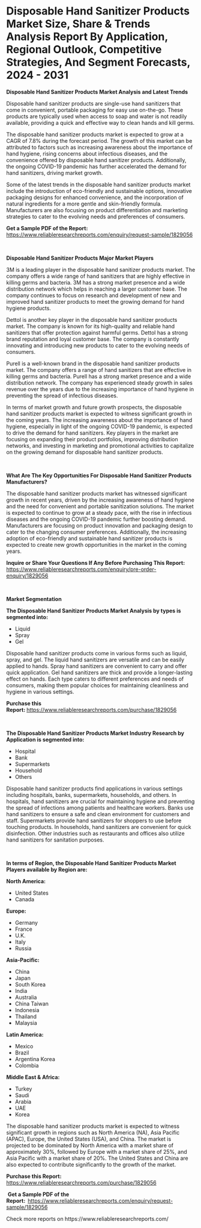 <p><h1>Disposable Hand Sanitizer Products Market Size, Share & Trends Analysis Report By Application, Regional Outlook, Competitive Strategies, And Segment Forecasts, 2024 - 2031</h1></p><p><strong>Disposable Hand Sanitizer Products Market Analysis and Latest Trends</strong></p>
<p><p>Disposable hand sanitizer products are single-use hand sanitizers that come in convenient, portable packaging for easy use on-the-go. These products are typically used when access to soap and water is not readily available, providing a quick and effective way to clean hands and kill germs.</p><p>The disposable hand sanitizer products market is expected to grow at a CAGR of 7.8% during the forecast period. The growth of this market can be attributed to factors such as increasing awareness about the importance of hand hygiene, rising concerns about infectious diseases, and the convenience offered by disposable hand sanitizer products. Additionally, the ongoing COVID-19 pandemic has further accelerated the demand for hand sanitizers, driving market growth.</p><p>Some of the latest trends in the disposable hand sanitizer products market include the introduction of eco-friendly and sustainable options, innovative packaging designs for enhanced convenience, and the incorporation of natural ingredients for a more gentle and skin-friendly formula. Manufacturers are also focusing on product differentiation and marketing strategies to cater to the evolving needs and preferences of consumers.</p></p>
<p><strong>Get a Sample PDF of the Report:&nbsp;</strong> <a href="https://www.reliableresearchreports.com/enquiry/request-sample/1829056">https://www.reliableresearchreports.com/enquiry/request-sample/1829056</a></p>
<p>&nbsp;</p>
<p><strong>Disposable Hand Sanitizer Products Major Market Players</strong></p>
<p><p>3M is a leading player in the disposable hand sanitizer products market. The company offers a wide range of hand sanitizers that are highly effective in killing germs and bacteria. 3M has a strong market presence and a wide distribution network which helps in reaching a larger customer base. The company continues to focus on research and development of new and improved hand sanitizer products to meet the growing demand for hand hygiene products.</p><p>Dettol is another key player in the disposable hand sanitizer products market. The company is known for its high-quality and reliable hand sanitizers that offer protection against harmful germs. Dettol has a strong brand reputation and loyal customer base. The company is constantly innovating and introducing new products to cater to the evolving needs of consumers.</p><p>Purell is a well-known brand in the disposable hand sanitizer products market. The company offers a range of hand sanitizers that are effective in killing germs and bacteria. Purell has a strong market presence and a wide distribution network. The company has experienced steady growth in sales revenue over the years due to the increasing importance of hand hygiene in preventing the spread of infectious diseases.</p><p>In terms of market growth and future growth prospects, the disposable hand sanitizer products market is expected to witness significant growth in the coming years. The increasing awareness about the importance of hand hygiene, especially in light of the ongoing COVID-19 pandemic, is expected to drive the demand for hand sanitizers. Key players in the market are focusing on expanding their product portfolios, improving distribution networks, and investing in marketing and promotional activities to capitalize on the growing demand for disposable hand sanitizer products.</p></p>
<p>&nbsp;</p>
<p><strong>What Are The Key Opportunities For Disposable Hand Sanitizer Products Manufacturers?</strong></p>
<p><p>The disposable hand sanitizer products market has witnessed significant growth in recent years, driven by the increasing awareness of hand hygiene and the need for convenient and portable sanitization solutions. The market is expected to continue to grow at a steady pace, with the rise in infectious diseases and the ongoing COVID-19 pandemic further boosting demand. Manufacturers are focusing on product innovation and packaging design to cater to the changing consumer preferences. Additionally, the increasing adoption of eco-friendly and sustainable hand sanitizer products is expected to create new growth opportunities in the market in the coming years.</p></p>
<p><strong>Inquire or Share Your Questions If Any Before Purchasing This Report:</strong> <a href="https://www.reliableresearchreports.com/enquiry/pre-order-enquiry/1829056">https://www.reliableresearchreports.com/enquiry/pre-order-enquiry/1829056</a></p>
<p>&nbsp;</p>
<p><strong>Market Segmentation</strong></p>
<p><strong>The Disposable Hand Sanitizer Products Market Analysis by types is segmented into:</strong></p>
<p><ul><li>Liquid</li><li>Spray</li><li>Gel</li></ul></p>
<p><p>Disposable hand sanitizer products come in various forms such as liquid, spray, and gel. The liquid hand sanitizers are versatile and can be easily applied to hands. Spray hand sanitizers are convenient to carry and offer quick application. Gel hand sanitizers are thick and provide a longer-lasting effect on hands. Each type caters to different preferences and needs of consumers, making them popular choices for maintaining cleanliness and hygiene in various settings.</p></p>
<p><strong>Purchase this Report:&nbsp;</strong><a href="https://www.reliableresearchreports.com/purchase/1829056">https://www.reliableresearchreports.com/purchase/1829056</a></p>
<p>&nbsp;</p>
<p><strong>The Disposable Hand Sanitizer Products Market Industry Research by Application is segmented into:</strong></p>
<p><ul><li>Hospital</li><li>Bank</li><li>Supermarkets</li><li>Household</li><li>Others</li></ul></p>
<p><p>Disposable hand sanitizer products find applications in various settings including hospitals, banks, supermarkets, households, and others. In hospitals, hand sanitizers are crucial for maintaining hygiene and preventing the spread of infections among patients and healthcare workers. Banks use hand sanitizers to ensure a safe and clean environment for customers and staff. Supermarkets provide hand sanitizers for shoppers to use before touching products. In households, hand sanitizers are convenient for quick disinfection. Other industries such as restaurants and offices also utilize hand sanitizers for sanitation purposes.</p></p>
<p>&nbsp;</p>
<p><strong>In terms of Region, the Disposable Hand Sanitizer Products Market Players available by Region are:</strong></p>
<p>
    <p> <strong> North America: </strong>
        <ul>
            <li>United States</li>
            <li>Canada</li>
        </ul>
        </p> 
    <p> <strong> Europe: </strong>
        <ul>
            <li>Germany</li>
            <li>France</li>
            <li>U.K.</li>
            <li>Italy</li>
            <li>Russia</li>
        </ul>
        </p> 
    <p> <strong> Asia-Pacific: </strong>
        <ul>
            <li>China</li>
            <li>Japan</li>
            <li>South Korea</li>
            <li>India</li>
            <li>Australia</li>
            <li>China Taiwan</li>
            <li>Indonesia</li>
            <li>Thailand</li>
            <li>Malaysia</li>
        </ul>
        </p> 
    <p> <strong> Latin America: </strong>
        <ul>
            <li>Mexico</li>
            <li>Brazil</li>
            <li>Argentina Korea</li>
            <li>Colombia</li>
        </ul>
        </p> 
    <p> <strong> Middle East & Africa: </strong>
        <ul>
            <li>Turkey</li>
            <li>Saudi</li>
            <li>Arabia</li>
            <li>UAE</li>
            <li>Korea</li>
        </ul>
    </p>
    </p>
<p><p>The disposable hand sanitizer products market is expected to witness significant growth in regions such as North America (NA), Asia Pacific (APAC), Europe, the United States (USA), and China. The market is projected to be dominated by North America with a market share of approximately 30%, followed by Europe with a market share of 25%, and Asia Pacific with a market share of 20%. The United States and China are also expected to contribute significantly to the growth of the market.</p></p>
<p><strong>Purchase this Report: </strong><a href="https://www.reliableresearchreports.com/purchase/1829056">https://www.reliableresearchreports.com/purchase/1829056</a></p>
<p>&nbsp;<strong>Get a Sample PDF of the Report:&nbsp;&nbsp;</strong><a href="https://www.reliableresearchreports.com/enquiry/request-sample/1829056">https://www.reliableresearchreports.com/enquiry/request-sample/1829056</a></p>
<p><strong></strong></p>
<p>Check more reports on https://www.reliableresearchreports.com/</p>
